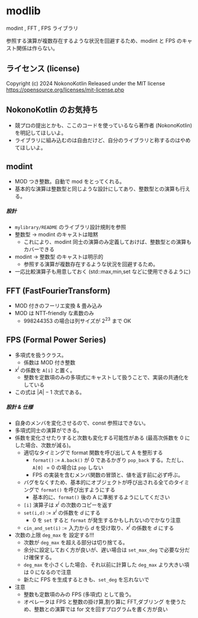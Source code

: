 # modlib

modint , FFT , FPS ライブラリ

参照する演算が複数存在するような状況を回避するため、modint と FPS のキャスト関係は作らない。


## ライセンス (license)
Copyright (c) 2024 NokonoKotlin
Released under the MIT license
https://opensource.org/licenses/mit-license.php


## NokonoKotlin のお気持ち
- 競プロの提出とかも、ここのコードを使っているなら著作者 (NokonoKotlin) を明記してほしいよ。
- ライブラリに組み込むのは自由だけど、自分のライブラリと称するのはやめてほしいよ。

## modint

- MOD つき整数。自動で mod をとってくれる。
- 基本的な演算は整数型と同じような設計にしてあり、整数型との演算も行える。
##### 設計
- `mylibrary/README` のライブラリ設計規則を参照
- 整数型 -> modint のキャストは暗黙
    - これにより、modint 同士の演算のみ定義しておけば、整数型との演算もカバーできる
- modint -> 整数型 のキャストは明示的
    - 参照する演算が複数存在するような状況を回避するため。
- 一応比較演算子も用意しておく (std::max,min,set などに使用できるように)
  

## FFT (FastFourierTransform)
- MOD 付きのフーリエ変換 & 畳み込み
- MOD は NTT-friendly な素数のみ
    - $998244353$ の場合は列サイズが $2^{23}$  まで OK


## FPS (Formal Power Series)
- 多項式を扱うクラス。
    - 係数は MOD 付き整数
- $x^i$ の係数を `A[i]` と置く。
    - 整数を定数項のみの多項式にキャストして扱うことで、実装の共通化をしている
- この式は $|A|-1$ 次式である。
    
##### 設計 & 仕様
- 自身のメンバを変化させるので、const 参照はできない。
- 多項式同士の演算ができる。
- 係数を変化させたりすると次数も変化する可能性がある (最高次係数を 0 にした場合、次数が減る)。
    - 適切なタイミングで format 関数を呼び出して A を整形する
        - `format()` := `A.back()` が $0$ であるかぎり `pop_back` する。ただし、`A[0]` $= 0$ の場合は `pop` しない
        - FPS の実装を含むメンバ関数の冒頭と、値を返す前に必ず呼ぶ。
    - バグをなくすため、基本的にオブジェクトが呼び出される全てのタイミングで `format()` を呼び出すようにする
        - 基本的に、`format()` 後の A に準拠するようにしてください
    - `[i]` 演算子は $x^i$ の次数のコピーを返す
    - `set(i,d)` := $x^i$ の係数を $d$ にする 
        - $0$ を `set` すると `format` が発生するかもしれないのでかなり注意
    - `cin_and_set(i)` := 入力から $d$ を受け取り、$x^i$ の係数を $d$ にする 
- 次数の上限 `deg_max` を 設定する!!!
    - 次数が `deg_max` を超える部分は切り捨てる。
    - 余分に設定しておく方が良いが、遅い場合は `set_max_deg` で必要な分だけ確保する。
    - `deg_max` を小さくした場合、それ以前に計算した `deg_max` より大きい項は $0$ になるので注意
    - 新たに FPS を生成するときも、`set_deg` を忘れないで
- 注意
    - 整数も定数項のみの FPS (多項式) として扱う。
    - オペレータは FPS と整数の掛け算,割り算に FFT,ダブリング を使うため、整数との演算では for 文を回すプログラムを書く方が良い

